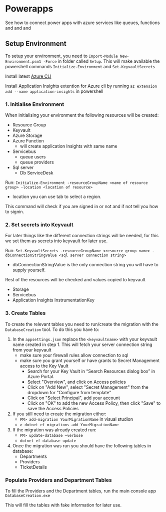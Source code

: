 # Powerapps
See how to connect power apps with azure services like queues, functions and and and

## Setup Environment
To setup your environment, you need to `Import-Module New-Environment.psm1 -Force` in folder called `Setup`. This will make available the powershell commands `Initialize-Environment` and `Set-KeyvaultSecrets`

Install latest [Azure CLI](https://docs.microsoft.com/en-us/cli/azure/install-azure-cli?view=azure-cli-latest)

Install Application Insights extention for Azure cli by running `az extension add --name application-insights` in powershell

### 1. Initialise Environment

When initialising your environment the following resources will be created:

- Resource Group
- Keyvault
- Azure Storage
- Azure Function
    - will create application Insights with same name
- Servicebus
    - queue users
    - queue providers
- Sql server
    - Db ServiceDesk

Run: `Initialize-Environment -resourceGroupName <name of resource group> -location <location of resource>`

- location you can use tab to select a region.

This command will check if you are signed in or not and if not tell you how to signin.

### 2. Set secrets into Keyvault
For later things like the different connection strings will be needed, for this we set them as secrets into keyvault for later use.

Run: `Set-KeyvaultSecrets -resourceGroupName <resource group name> -dbConnectionStringValue <sql server connection string>`

- dbConnectionStringValue is the only connection string you will have to supply yourself.

Rest of the resources will be checked and values copied to keyvault
- Storage
- Servicebus
- Application Insights InstrumentationKey

### 3. Create Tables

To create the relevant tables you need to run/create the migration with the `DatabaseCreation` tool. To do this you have to:

1. In the `appsettings.json` replace the `<keyvaultname>` with your keyvault name created in step 1. This will fetch your server connection string from your keyvault
    - make sure your firewall rules allow connection to sql
    - make sure you grant yourself or have grants to Secret Management access to the Key Vault
        - Search for your Key Vault in “Search Resources dialog box” in Azure Portal.
        - Select "Overview", and click on Access policies
        - Click on "Add New", select "Secret Management" from the dropdown for "Configure from template"
        - Click on "Select Principal", add your account
        - Click on "OK" to add the new Access Policy, then click "Save" to save the Access Policies
2. If you still need to create the migration either:
    - `PM> add-migration YourMigrationName` in visual studion 
    - `> dotnet ef migrations add YourMigrationName`
3. If the migration was already created run:
    - `PM> update-database –verbose`
    - `dotnet ef database update`
4. Once the migration was run you should have the following tables in database:
    - Departments
    - Providers
    - TicketDetails

### Populate Providers and Department Tables

To fill the Providers and the Department tables, run the main console app `DatabaseCreation.exe`

This will fill the tables with fake information for later use.